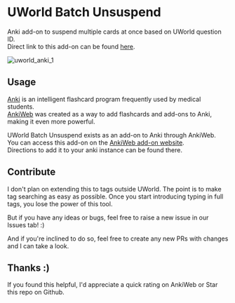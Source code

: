 # UWorld Batch Unsuspend
Anki add-on to suspend multiple cards at once based on UWorld question ID. <br>
Direct link to this add-on can be found [here](https://ankiweb.net/shared/info/899971795).

![uworld_anki_1](https://github.com/Osborw/uworld-batch-unsuspend/assets/32249906/f8ae1425-0aeb-4e14-9d41-7b1f83baafe2)

## Usage
[Anki](https://apps.ankiweb.net/) is an intelligent flashcard program frequently used by medical students. <br>
[AnkiWeb](https://ankiweb.net/) was created as a way to add flashcards and add-ons to Anki, making it even more powerful.

UWorld Batch Unsuspend exists as an add-on to Anki through AnkiWeb. <br>
You can access this add-on on the [AnkiWeb add-on website](https://ankiweb.net/shared/addons).<br>
Directions to add it to your anki instance can be found there.

## Contribute
I don't plan on extending this to tags outside UWorld. The point is to make tag searching as easy as possible. Once you start introducing typing in full tags, you lose the power of this tool.

But if you have any ideas or bugs, feel free to raise a new issue in our Issues tab! :)

And if you're inclined to do so, feel free to create any new PRs with changes and I can take a look.

## Thanks :)

If you found this helpful, I'd appreciate a quick rating on AnkiWeb or Star this repo on Github.
